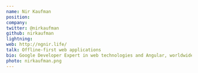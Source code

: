 ```yaml
---
name: Nir Kaufman
position:
company:
twitter: @nirkaufman
github: nirkaufman
lightning:
web: http://ngnir.life/
talk: Offline-first web applications
bio: Google Developer Expert in web technologies and Angular, worldwide conference speaker, workshop mentor and tech community activist. Author of 2 books about Angular, the founder of the ‘’Frontend Band” - The first open-source real rock n roll band! Principal Frontend Consultant at 500Tech, a top front-end consultancy in NYC.
photo: nirkaufman.png
---
```


